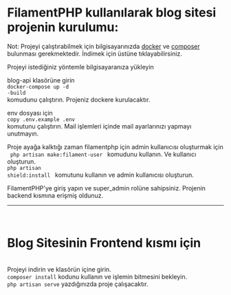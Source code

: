<h1>FilamentPHP kullanılarak blog sitesi projenin kurulumu:</h1>
Not: Projeyi çalıştırabilmek için bilgisayarınızda <a href="https://www.docker.com/products/docker-desktop/">docker</a> ve <a href="https://getcomposer.org/">composer</a> bulunması gerekmektedir. İndimek için üstüne tıklayabilirsiniz. <br>

Projeyi istediğiniz yöntemle bilgisayaranıza yükleyin

blog-api klasörüne girin <br>
<code>docker-compose up -d -build</code> <br>
komudunu çalıştırın. Projeniz dockere kurulacaktır.

env dosyası için <br> <code>copy .env.example .env</code> <br> komutunu çalıştırın. Mail işlemleri içinde mail ayarlarınızı yapmayı unutmayın.

Proje ayağa kalktığı zaman filamentphp için admin kullanıcısı oluşturmak için <br>
<code> php artisan make:filament-user </code>
komudunu kullanın. Ve kullanıcı oluşturun. <br>
<code>php artisan shield:install </code> komutunu kullanın ve admin kullanıcısı oluşturun.

FilamentPHP'ye giriş yapın ve super_admin rolüne sahipsiniz. Projenin backend kısmına erişmiş oldunuz.

<hr><br>
<h1>Blog Sitesinin Frontend kısmı için </h1><br>
Projeyi indirin ve klasörün içine girin. <br>
<code>composer install</code> kodunu kullanın ve işlemin bitmesini bekleyin. <br>
<code>php artisan serve</code> yazdığınızda proje çalışacaktır.
